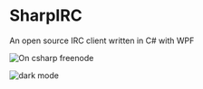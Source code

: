 SharpIRC
========

An open source IRC client written in C# with WPF

![On csharp freenode](https://i.imgur.com/ciiICnA.png)

![dark mode](https://imgur.com/60GGdvM.png)
